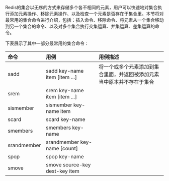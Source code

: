 Redis的集合以无序的方式来存储多个各不相同的元素，用户可以快速地对集合执行添加元素操作、移除元素操作、以及检查一个元素是否存在于集合里。本节将对最常用的集合命令进行介绍，包括：插入命令、移除命令、将元素从一个集合移动到另一个集合的命令、以及对多个集合执行交集运算、并集运算、差集运算的命令。

下表展示了其中一部分最常用的集合命令：

| 命令 | 用例 | 用例描述 |
| :--- | :--- | :--- |
| sadd | sadd key-name item \[item ...\] | 将一个或多个元素添加到集合里面，并返回被添加元素当中原本并不存在于集合 |
| srem | srem key-name item \[item ...\] |  |
| sismember | sismember key-name item |  |
| scard | scard key-name |  |
| smembers | smembers key-name |  |
| srandmember | srandmember key-name \[count\] |  |
| spop | spop key-name |  |
| smove | smove source-key dest-key item |  |



